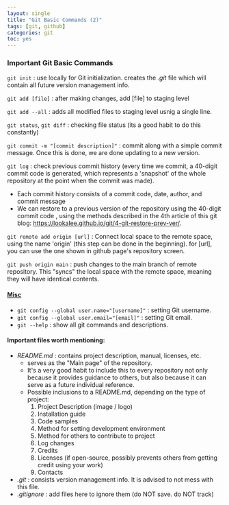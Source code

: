 ```yaml
---
layout: single
title: "Git Basic Commands (2)"
tags: [git, github]
categories: git
toc: yes
---
```


### Important Git Basic Commands

`git init` : use locally for Git initialization. creates the *.git* file which will contain all future version management info.

`git add [file]` : after making changes, add [file] to staging level

`git add --all` : adds all modified files to staging level usnig a single line.

`git status`, `git diff` : checking file status (its a good habit to do this constantly)

`git commit -m "[commit description]"` : commit along with a simple commit message. Once this is done, we are done updating to a new version.

`git log` : check previous commit history (every time we commit, a 40-digit commit code is generated, which represents a 'snapshot' of the whole repository at the point when the commit was made). 

- Each commit history consists of a commit code, date, author, and commit message
- We can restore to a previous version of the repository using the 40-digit commit code , using the methods described in the 4th article of this git blog: https://lookalee.github.io/git/4-git-restore-prev-ver/. 

`git remote add origin [url]` : Connect local space to the remote space, using the name 'origin' (this step can be done in the beginning). for [url], you can use the one shown in github page's repository screen.

`git push origin main` : push changes to the main branch of remote repository. This "syncs" the local space with the remote space, meaning they will have identical contents.

#### <u>Misc</u>

- `git config --global user.name="[username]"` : setting Git username.
- `git config --global user.email="[email]"` : setting Git email.
- `git --help` : show all git commands and descriptions.

#### Important files worth mentioning:

- *README.md* : contains project description, manual, licenses, etc. 
  - serves as the "Main page" of the repository.
  - It's a very good habit to include this to every repository not only because it provides guidance to others, but also because it can serve as a future individual reference.
  - Possible inclusions to a README.md, depending on the type of project:
    1. Project Description (image / logo)
    2. Installation guide
    3. Code samples
    4. Method for setting development environment
    5. Method for others to contribute to project
    6. Log changes
    7. Credits
    8. Licenses (if open-source, possibly prevents others from getting credit using your work)
    9. Contacts
- *.git* : consists version management info. It is advised to not mess with this file. 
- *.gitignore* : add files here to ignore them (do NOT save. do NOT track)

